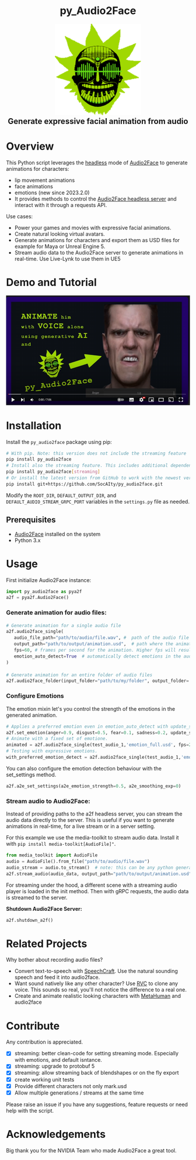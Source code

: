   <h1 align="center" style="margin-top:-25px">py_Audio2Face</h1>
<p align="center">
  <img align="center" src="docs/py_audio2face_icon.png" height="250" />
</p>
  <h2 align="center" style="margin-top:-10px">Generate expressive facial animation from audio</h2>

# Overview

This Python script leverages the [headless](https://docs.omniverse.nvidia.com/audio2face/latest/user-manual/rest-api.html) mode of [Audio2Face](https://www.nvidia.com/en-us/omniverse/apps/audio2face/) to generate animations for characters:
- lip movement animations
- face animations 
- emotions (new since 2023.2.0)
- It provides methods to control the [Audio2Face headless server](https://docs.omniverse.nvidia.com/audio2face/latest/user-manual/rest-api.html) and interact with it through a requests API.


Use cases:
- Power your games and movies with expressive facial animations. 
- Create natural looking virtual avatars.
- Generate animations for characters and export them as USD files for example for Maya or Unreal Engine 5.
- Stream audio data to the Audio2Face server to generate animations in real-time. Use Live-Lynk to use them in UE5

# Demo and Tutorial

<a href="https://www.youtube.com/watch?v=L0jOBdXy5IE" align="center">
  <img align="center" src="docs/video_thumbnail.png" height="300" />
</a>

# Installation

Install the `py_audio2face` package using pip:
```bash
# With pip. Note: this version does not include the streaming feature
pip install py_audio2face
# Install also the streaming feature. This includes additional dependencies like grpcio and protobuf
pip install py_audio2face[streaming]
# Or install the latest version from GitHub to work with the newest version of Audio2Face
pip install git+https://github.com/SocAIty/py_audio2face.git
```

Modify the `ROOT_DIR`, `DEFAULT_OUTPUT_DIR`, and `DEFAULT_AUDIO_STREAM_GRPC_PORT` variables in the `settings.py` file as needed.

## Prerequisites

- [Audio2Face](https://www.nvidia.com/en-us/omniverse/download/) installed on the system
- Python 3.x

# Usage

First initialize Audio2Face instance:
```python
import py_audio2face as pya2f
a2f = pya2f.Audio2Face()
```

### Generate animation for audio files:

 ```python
# Generate animation for a single audio file
a2f.audio2face_single(
    audio_file_path="path/to/audio/file.wav", #  path of the audio file you want to animate
    output_path="path/to/output/animation.usd",  # path where the animation file will be saved
    fps=60, # frames per second for the animation. Higher fps will result in smoother animations and longer processing time
    emotion_auto_detect=True  # automatically detect emotions in the audio file. If false the set emotion will be used
)

# Generate animation for an entire folder of audio files
a2f.audio2face_folder(input_folder="path/to/my/folder", output_folder='/output', fps=60)
```

### Configure Emotions

The emotion mixin let's you control the strength of the emotions in the generated animation. 
```python
# Applies a preferred emotion even in emotion_auto_detect with update_settings=True
a2f.set_emotion(anger=0.9, disgust=0.5, fear=0.1, sadness=0.2, update_settings=True)
# Animate with a fixed set of emotione. 
animated = a2f.audio2face_single(test_audio_1,'emotion_full.usd', fps=24, emotion_auto_detect=False)
# Testing with expressive emotions. 
with_preferred_emotion_detect = a2f.audio2face_single(test_audio_1,'emotion_preset_detect.usd', fps=24, emotion_auto_detect=True)
```

You can also configure the emotion detection behaviour with the set_settings method. 
```python
a2f.a2e_set_settings(a2e_emotion_strength=0.5, a2e_smoothing_exp=0)
```


### Stream audio to Audio2Face:

Instead of providing paths to the a2f headless server, you can stream the audio data directly to the server. 
This is useful if you want to generate animations in real-time, for a live stream or in a server setting.

For this example we use the media-toolkit to stream audio data. Install it with `pip install media-toolkit[AudioFile]"`.

```python
from media_toolkit import AudioFile
audio = AudioFile().from_file("path/to/audio/file.wav")
audio_stream = audio.to_stream()  # note: this can be any python generator that yields numpy arrays/bytes of audio data
a2f.stream_audio(audio_data, output_path="path/to/output/animation.usd", fps=60)
```
For streaming under the hood, a different scene with a streaming audio player is loaded in the init method.
Then with gRPC requests, the audio data is streamed to the server.

**Shutdown Audio2Face Server:**
```python
a2f.shutdown_a2f()
```

# Related Projects

Why bother about recording audio files? 
- Convert text-to-speech with [SpeechCraft](https://github.com/SocAIty/SpeechCraft). Use the natural sounding speech and feed it into audio2face.
- Want sound natively like any other character? Use [RVC](https://github.com/SocAIty/Retrieval-based-Voice-Conversion-FastAPI) to clone any voice. This sounds so real, you'll not notice the difference to a real one.
- Create and animate realistic looking characters with [MetaHuman](https://metahuman.unrealengine.com/) and audio2face

# Contribute

Any contribution is appreciated.
- [x] streaming: better clean-code for setting streaming mode. Especially with emotions, and default isntance.
- [x] streaming: upgrade to protobuf 5
- [x] streaming: allow streaming back of blendshapes or on the fly export
- [x] create working unit tests
- [x] Provide different characters not only mark.usd
- [x] Allow multiple generations / streams at the same time

Please raise an issue if you have any suggestions, feature requests or need help with the script.


# Acknowledgements

Big thank you for the NVIDIA Team who made Audio2Face a great tool.